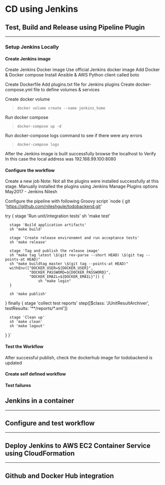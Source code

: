 # CD using Jenkins
## Test, Build and Release using Pipeline Plugin
---
### Setup Jenkins Locally
#### Create Jenkins image
Create Jenkins Docker image
Use official Jenkins docker image
Add Docker & Docker compose
Install Ansible & AWS Python client called boto

Create Dockerfile
Add plugins.txt file for Jenkins plugins
Create docker-compose.yml file to define volumes & services

Create docker volume
> `docker volume create --name jenkins_home`

Run docker compose
> `docker-compose up -d`

Run docker-compose logs command to see if there were any errors
> `docker-compose logs`

After the Jenkins image is built successfully browse the localhost to Verify
In this case the local address was 192.168.99.100:8080

#### Configure the workflow
Create a new job
Note: Not all the plugins were installed successfully at this stage. Manually installed the plugins using Jenkins Manage Plugins options
May2017 - Jenkins Nilesh

Configure the pipeline with following Groovy script
`node {
    git 'https://github.com/nileshgule/todobackend.git'

  try {
      stage 'Run unit/integration tests'
      sh 'make test'

      stage 'Build application artifacts'
      sh 'make build'

      stage 'Create release environemnt and run acceptance tests'
      sh 'make release'

      stage 'Tag and publish the release image'
      sh "make tag latest \$(git rev-parse --short HEAD) \$(git tag --points-at HEAD)"
      sh "make buildtag master \$(git tag --points-at HEAD)"
      withEnv(["DOCKER_USER=${DOCKER_USER}",
               "DOCKER_PASSWORD=${DOCKER_PASSWORD}",
               "DOCKER_EMAIL=${DOCKER_EMAIL}"]) {
                   sh "make login"
      }

      sh 'make publish'



  }
  finally {
      stage 'collect test reports'
      step([$class: 'JUnitResultArchiver', testResults: '**/reports/*.xml'])

      stage 'Clean up'
      sh 'make clean'
      sh 'make logout'
  }
}`

#### Test the Workflow
After successful publish, check the dockerhub image for todobackend is updated
#### Create self defined workflow
#### Test failures

## Jenkins in a container
---

## Configure and test workflow
---

## Deploy Jenkins to AWS EC2 Container Service using CloudFormation
---

## Github and Docker Hub integration
